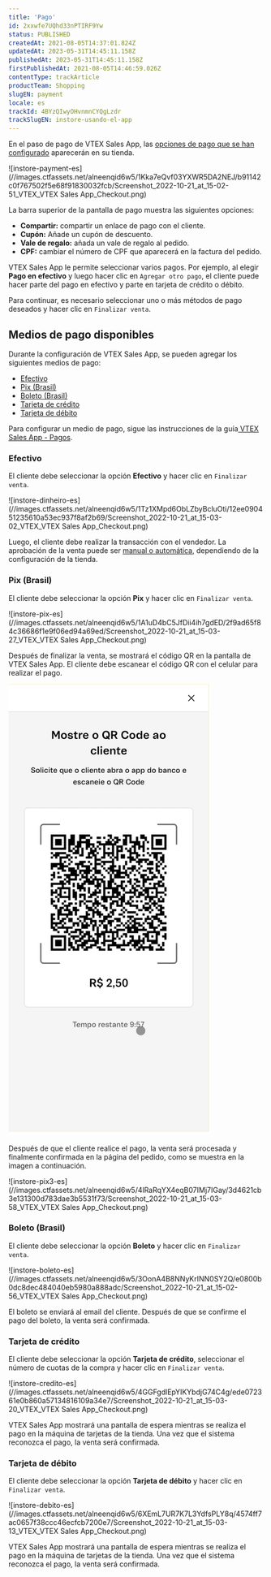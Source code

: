 ```yaml
---
title: 'Pago'
id: 2xxwfe7UQhd33nPTIRF9Yw
status: PUBLISHED
createdAt: 2021-08-05T14:37:01.824Z
updatedAt: 2023-05-31T14:45:11.158Z
publishedAt: 2023-05-31T14:45:11.158Z
firstPublishedAt: 2021-08-05T14:46:59.026Z
contentType: trackArticle
productTeam: Shopping
slugEN: payment
locale: es
trackId: 4BYzQIwyOHvnmnCYQgLzdr
trackSlugEN: instore-usando-el-app
---
```


En el paso de pago de VTEX Sales App, las [opciones de pago que se han configurado](https://help.vtex.com/es/tracks/instore-payments--43B4Nr7uZva5UdwWEt3PEy) aparecerán en su tienda.

![instore-payment-es](//images.ctfassets.net/alneenqid6w5/1Kka7eQvf03YXWR5DA2NEJ/b91142c0f767502f5e68f91830032fcb/Screenshot_2022-10-21_at_15-02-51_VTEX_VTEX Sales App_Checkout.png)

La barra superior de la pantalla de pago muestra las siguientes opciones:

- __Compartir:__ compartir un enlace de pago con el cliente.
- __Cupón:__ Añade un cupón de descuento.
- __Vale de regalo:__ añada un vale de regalo al pedido.
- __CPF:__ cambiar el número de CPF que aparecerá en la factura del pedido.

VTEX Sales App le permite seleccionar varios pagos. Por ejemplo, al elegir __Pago en efectivo__ y luego hacer clic en `Agregar otro pago`, el cliente puede hacer parte del pago en efectivo y parte en tarjeta de crédito o débito.

Para continuar, es necesario seleccionar uno o más métodos de pago deseados y hacer clic en `Finalizar venta`.

## Medios de pago disponibles

Durante la configuración de VTEX Sales App, se pueden agregar los siguientes medios de pago:

- [Efectivo](#efectivo)
- [Pix (Brasil)](#pix-brasil)
- [Boleto (Brasil)](#boleto-brasil)
- [Tarjeta de crédito](#tarjeta-de-credito)
- [Tarjeta de débito](#tarjeta-de-debito)

Para configurar un medio de pago, sigue las instrucciones de la guía[ VTEX Sales App - Pagos](https://help.vtex.com/pt/tracks/instore-pagamentos--43B4Nr7uZva5UdwWEt3PEy).

### Efectivo

El cliente debe seleccionar la opción **Efectivo** y hacer clic en `Finalizar venta`.

![instore-dinheiro-es](//images.ctfassets.net/alneenqid6w5/1Tz1XMpd6ObLZbyBcluOti/12ee090451235610a53ec937f8af2b69/Screenshot_2022-10-21_at_15-03-02_VTEX_VTEX Sales App_Checkout.png)

Luego, el cliente debe realizar la transacción con el vendedor. La aprobación de la venta puede ser [manual o automática](https://help.vtex.com/es/tracks/pedidos--2xkTisx4SXOWXQel8Jg8sa/2WgQrlHTyVo4hLjhUs1LMT), dependiendo de la configuración de la tienda.

### Pix (Brasil)

El cliente debe seleccionar la opción **Pix** y hacer clic en `Finalizar venta`.

![instore-pix-es](//images.ctfassets.net/alneenqid6w5/1A1uD4bC5JfDii4ih7gdED/2f9ad65f84c36686f1e9f06ed94a69ed/Screenshot_2022-10-21_at_15-03-27_VTEX_VTEX Sales App_Checkout.png)

Después de finalizar la venta, se mostrará el código QR en la pantalla de VTEX Sales App. El cliente debe escanear el código QR con el celular para realizar el pago.

![instore-pix2-es](https://raw.githubusercontent.com/vtexdocs/help-center-content/refs/heads/main/docs/es/tracks/instore-usando-el-app/pago_1.png) 

Después de que el cliente realice el pago, la venta será procesada y finalmente confirmada en la página del pedido, como se muestra en la imagen a continuación.

![instore-pix3-es](//images.ctfassets.net/alneenqid6w5/4lRaRqYX4eqB07IMj7IGay/3d4621cb3e131300d783dae3b5531f73/Screenshot_2022-10-21_at_15-03-58_VTEX_VTEX Sales App_Checkout.png)

### Boleto (Brasil)

El cliente debe seleccionar la opción **Boleto** y hacer clic en `Finalizar venta`.

![instore-boleto-es](//images.ctfassets.net/alneenqid6w5/3OonA4B8NNyKrINN0SY2Q/e0800b0dc8dec484040eb5980a888adc/Screenshot_2022-10-21_at_15-02-56_VTEX_VTEX Sales App_Checkout.png)

El boleto se enviará al email del cliente. Después de que se confirme el pago del boleto, la venta será confirmada.

### Tarjeta de crédito

El cliente debe seleccionar la opción **Tarjeta de crédito**, seleccionar el número de cuotas de la compra y hacer clic en `Finalizar venta`.

 ![instore-credito-es](//images.ctfassets.net/alneenqid6w5/4GGFgdlEpYIKYbdjG74C4g/ede072361e0b860a57134816109a34e7/Screenshot_2022-10-21_at_15-03-20_VTEX_VTEX Sales App_Checkout.png)

VTEX Sales App mostrará una pantalla de espera mientras se realiza el pago en la máquina de tarjetas de la tienda. Una vez que el sistema reconozca el pago, la venta será confirmada.

### Tarjeta de débito

El cliente debe seleccionar la opción **Tarjeta de débito** y hacer clic en `Finalizar venta`.

![instore-debito-es](//images.ctfassets.net/alneenqid6w5/6XEmL7UR7K7L3YdfsPLY8q/4574ff7ac0657f38ccc46ecfcb7200e7/Screenshot_2022-10-21_at_15-03-13_VTEX_VTEX Sales App_Checkout.png)

VTEX Sales App mostrará una pantalla de espera mientras se realiza el pago en la máquina de tarjetas de la tienda. Una vez que el sistema reconozca el pago, la venta será confirmada.

